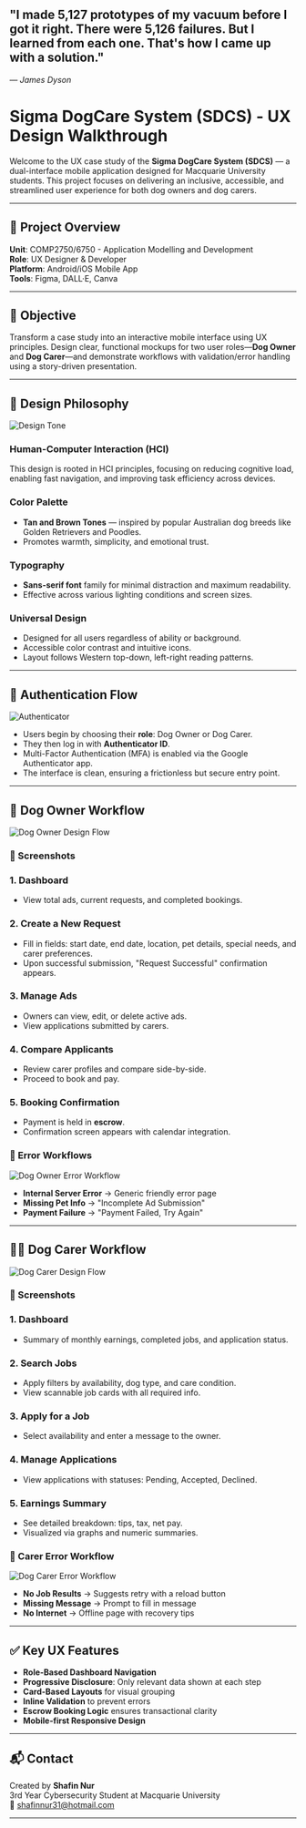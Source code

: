 <h2><strong>"I made 5,127 prototypes of my vacuum before I got it right. There were 5,126 failures. But I learned from each one. That's how I came up with a solution."</strong></h2>
<p><em>— James Dyson</em></p>

# Sigma DogCare System (SDCS) - UX Design Walkthrough

Welcome to the UX case study of the **Sigma DogCare System (SDCS)** — a dual-interface mobile application designed for Macquarie University students. This project focuses on delivering an inclusive, accessible, and streamlined user experience for both dog owners and dog carers.

---

## 🧠 Project Overview

**Unit**: COMP2750/6750 - Application Modelling and Development  
**Role**: UX Designer & Developer  
**Platform**: Android/iOS Mobile App  
**Tools**: Figma, DALL·E, Canva

---

## 🎯 Objective

Transform a case study into an interactive mobile interface using UX principles. Design clear, functional mockups for two user roles—**Dog Owner** and **Dog Carer**—and demonstrate workflows with validation/error handling using a story-driven presentation.

---

## 🎨 Design Philosophy

![Design Tone](https://github.com/nur-exif/Dog-Care-UI-Design-Project/blob/main/Design%20Tone.png)

### Human-Computer Interaction (HCI)
This design is rooted in HCI principles, focusing on reducing cognitive load, enabling fast navigation, and improving task efficiency across devices.

### Color Palette
- **Tan and Brown Tones** — inspired by popular Australian dog breeds like Golden Retrievers and Poodles.
- Promotes warmth, simplicity, and emotional trust.

### Typography
- **Sans-serif font** family for minimal distraction and maximum readability.
- Effective across various lighting conditions and screen sizes.

### Universal Design
- Designed for all users regardless of ability or background.
- Accessible color contrast and intuitive icons.
- Layout follows Western top-down, left-right reading patterns.

---

## 🔐 Authentication Flow

![Authenticator](https://github.com/nur-exif/Dog-Care-UI-Design-Project/blob/main/Authenticator.png)


- Users begin by choosing their **role**: Dog Owner or Dog Carer.
- They then log in with **Authenticator ID**.
- Multi-Factor Authentication (MFA) is enabled via the Google Authenticator app.
- The interface is clean, ensuring a frictionless but secure entry point.

---

## 🐶 Dog Owner Workflow

![Dog Owner Design Flow](https://github.com/nur-exif/Dog-Care-UI-Design-Project/blob/main/Dog%20Owner%20Design%20Flow.png)

### 📸 Screenshots


### 1. Dashboard
- View total ads, current requests, and completed bookings.

### 2. Create a New Request
- Fill in fields: start date, end date, location, pet details, special needs, and carer preferences.
- Upon successful submission, "Request Successful" confirmation appears.

### 3. Manage Ads
- Owners can view, edit, or delete active ads.
- View applications submitted by carers.

### 4. Compare Applicants
- Review carer profiles and compare side-by-side.
- Proceed to book and pay.

### 5. Booking Confirmation
- Payment is held in **escrow**.
- Confirmation screen appears with calendar integration.

### 🔻 Error Workflows

![Dog Owner Error Workflow](https://github.com/nur-exif/Dog-Care-UI-Design-Project/blob/main/Error%20Workflow%20Dog%20Owner.png)
- **Internal Server Error** → Generic friendly error page
- **Missing Pet Info** → "Incomplete Ad Submission"
- **Payment Failure** → "Payment Failed, Try Again"
---

## 🧑‍⚕️ Dog Carer Workflow

![Dog Carer Design Flow](https://github.com/nur-exif/Dog-Care-UI-Design-Project/blob/main/Dog%20Carere%20Design%20Workflow%20.png)

### 📸 Screenshots


### 1. Dashboard
- Summary of monthly earnings, completed jobs, and application status.

### 2. Search Jobs
- Apply filters by availability, dog type, and care condition.
- View scannable job cards with all required info.

### 3. Apply for a Job
- Select availability and enter a message to the owner.

### 4. Manage Applications
- View applications with statuses: Pending, Accepted, Declined.

### 5. Earnings Summary
- See detailed breakdown: tips, tax, net pay.
- Visualized via graphs and numeric summaries.

### 🔻 Carer Error Workflow

![Dog Carer Error Workflow](https://github.com/nur-exif/Dog-Care-UI-Design-Project/blob/main/dog%20care%20error%20dog%20.png)

- **No Job Results** → Suggests retry with a reload button
- **Missing Message** → Prompt to fill in message
- **No Internet** → Offline page with recovery tips

---

## ✅ Key UX Features

- **Role-Based Dashboard Navigation**
- **Progressive Disclosure**: Only relevant data shown at each step
- **Card-Based Layouts** for visual grouping
- **Inline Validation** to prevent errors
- **Escrow Booking Logic** ensures transactional clarity
- **Mobile-first Responsive Design**
---

## 📬 Contact

Created by **Shafin Nur**  
3rd Year Cybersecurity Student at Macquarie University  
📧 shafinnur31@hotmail.com

---
